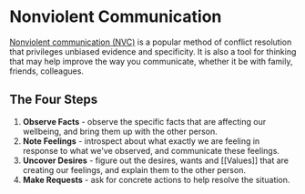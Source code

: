 # Nonviolent Communication

[Nonviolent communication (NVC)](https://www.clearerthinking.org/post/2019/03/06/want-to-improve-your-relationships-try-nonviolent-communication-1) is a popular method of conflict resolution that privileges unbiased evidence and specificity. It is also a tool for thinking that may help improve the way you communicate, whether it be with family, friends, colleagues.

## The Four Steps

1. **Observe Facts** - observe the specific facts that are affecting our wellbeing, and bring them up with the other person.
2. **Note Feelings** - introspect about what exactly we are feeling in response to what we've observed, and communicate these feelings.
3. **Uncover Desires** - figure out the desires, wants and [[Values]] that are creating our feelings, and explain them to the other person.
4. **Make Requests** - ask for concrete actions to help resolve the situation.
